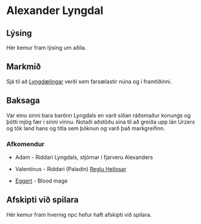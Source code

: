 # Alexander Lyngdal

## Lýsing
Hér kemur fram lýsing um aðila.

## Markmið
Sjá til að [Lyngdælingar](/factions/lyngdaelingar.md) verði sem farsælastir 
núna og í framtíðinni.

## Baksaga
Var einu sinni bara barónn Lyngdals en varð síðan ráðsmaður konungs og þótti
mjög fær í sinni vinnu. Notaði aðstöðu sína til að greiða upp lán Urzers og tók
land hans og titla sem þóknun og varð það markgreifinn.

### Afkomendur
- Adam - Riddari Lyngdals, stjórnar í fjarveru Alexanders

- Valentínus - Riddari (Paladin) [Reglu Helíosar](/factions/regla_helios.md)

- [Eggert](/npcs/eggert.md) - Blood mage

## Afskipti við spilara
Hér kemur fram hvernig npc hefur haft afskipti við spilara.

